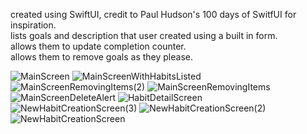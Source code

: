 created using SwiftUI, credit to Paul Hudson's 100 days of SwitfUI for inspiration.<br/>
lists goals and description that user created using a built in form.<br/>
allows them to update completion counter.<br/>
allows them to remove goals as they please.<br/>

![MainScreen](https://github.com/user-attachments/assets/09192037-9f22-4468-ba4a-41adcc9fa088)
![MainScreenWithHabitsListed](https://github.com/user-attachments/assets/d388c871-147c-48bb-a005-764b6df7dcd8)
![MainScreenRemovingItems(2)](https://github.com/user-attachments/assets/1add2da7-11fd-4239-a9c9-7e136efe24f8)
![MainScreenRemovingItems](https://github.com/user-attachments/assets/dfbc6e75-ee25-4919-bbd8-a4e131c6c496)
![MainScreenDeleteAlert](https://github.com/user-attachments/assets/2966ca66-1e54-41da-a79e-481c5edf5deb)
![HabitDetailScreen](https://github.com/user-attachments/assets/2a2472b9-0b91-4c2f-aba3-5608a54953c4)
![NewHabitCreationScreen(3)](https://github.com/user-attachments/assets/a963a215-7bfa-4cd5-9844-69b4a5b50fbb)
![NewHabitCreationScreen(2)](https://github.com/user-attachments/assets/7a27ead1-babb-46c3-b62c-f588c6496909)
![NewHabitCreationScreen](https://github.com/user-attachments/assets/782f9927-ce2a-48ba-bae5-c3d6bf8e0694)
